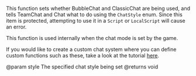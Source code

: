 This function sets whether BubbleChat and ClassicChat are being used, and tells TeamChat and Chat what to do using the `ChatStyle` enum. Since this item is protected, attempting to use it in a `Script` or `LocalScript` will cause an error.

This function is used internally when the chat mode is set by the game.

If you would like to create a custom chat system where you can define custom functions such as these, take a look at the tutorial [here][1].

[1]: https://developer.roblox.com/articles/Lua-Chat-System
@param style The specified chat style being set
@returns void